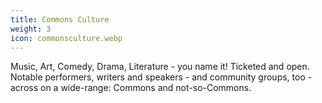 ```yaml
---
title: Commons Culture
weight: 3
icon: commonsculture.webp
---
```


Music, Art, Comedy, Drama, Literature - you name it! Ticketed and open. Notable performers, writers and speakers - and community groups, too - across on a wide-range:  Commons and not-so-Commons.